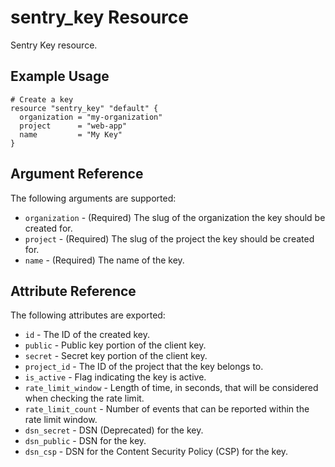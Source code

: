 # sentry_key Resource

Sentry Key resource.

## Example Usage

```hcl
# Create a key
resource "sentry_key" "default" {
  organization = "my-organization"
  project      = "web-app"
  name         = "My Key"
}
```

## Argument Reference

The following arguments are supported:

- `organization` - (Required) The slug of the organization the key should be created for.
- `project` - (Required) The slug of the project the key should be created for.
- `name` - (Required) The name of the key.

## Attribute Reference

The following attributes are exported:

- `id` - The ID of the created key.
- `public` - Public key portion of the client key.
- `secret` - Secret key portion of the client key.
- `project_id` - The ID of the project that the key belongs to.
- `is_active` - Flag indicating the key is active.
- `rate_limit_window` - Length of time, in seconds, that will be considered when checking the rate limit.
- `rate_limit_count` - Number of events that can be reported within the rate limit window.
- `dsn_secret` - DSN (Deprecated) for the key.
- `dsn_public` - DSN for the key.
- `dsn_csp` - DSN for the Content Security Policy (CSP) for the key.
